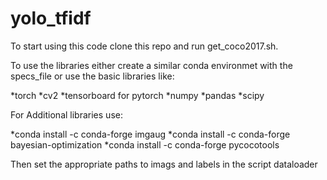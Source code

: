 # yolo_tfidf

To start using this code clone this repo and run get_coco2017.sh.

To use the libraries either create a similar conda environmet with the specs_file or 
use the basic libraries like:

*torch 
*cv2
*tensorboard for pytorch
*numpy
*pandas
*scipy

For Additional libraries use:

*conda install -c conda-forge imgaug
*conda install -c conda-forge bayesian-optimization
*conda install -c conda-forge pycocotools


Then set the appropriate paths to imags and labels in the script dataloader
